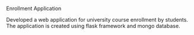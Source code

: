 Enrollment Application

Developed a web application for university course enrollment by students. The application is created using flask framework and mongo database.
